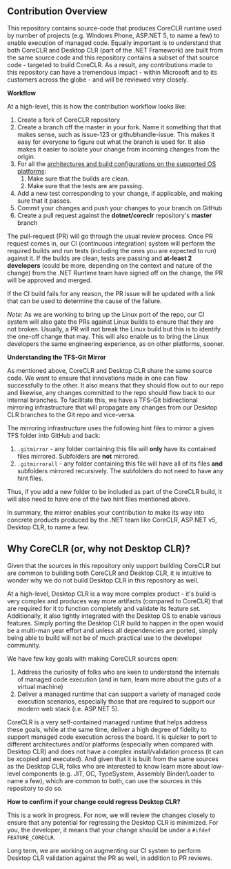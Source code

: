 ## Contribution Overview ##

This repository contains source-code that produces CoreCLR runtime used by number of projects (e.g. Windows Phone, ASP.NET 5, to name a few) to enable execution of managed code. Equally important is to understand that both CoreCLR and Desktop CLR (part of the .NET Framework) are built from the same source code and this repository contains a subset of that source code - targeted to build CoreCLR. As a result, any contributions made to this repository can have a tremendous impact - within Microsoft and to its customers across the globe - and will be reviewed very closely.

**Workflow**

At a high-level, this is how the contribution workflow looks like:

1. Create a fork of CoreCLR repository
2. Create a branch off the master in your fork. Name it something that that makes sense, such as issue-123 or githubhandle-issue. This makes it easy for everyone to figure out what the branch is used for. It also makes it easier to isolate your change from incoming changes from the origin.
3. For all the [architectures and build configurations on the supported OS platforms](https://github.com/dotnet/coreclr/wiki/Developer-Guide):
	1. Make sure that the builds are clean.
	2. Make sure that the tests are are passing.
4. Add a new test corresponding to your change, if applicable, and making sure that it passes.
5. Commit your changes and push your changes to your branch on GitHub
6. Create a pull request against the **dotnet/coreclr** repository's **master** branch
		
The pull-request (PR) will go through the usual review process. Once PR request comes in, our CI (continuous integration) system will perform the required builds and run tests (including the ones you are expected to run) against it. If the builds are clean, tests are passing and **at-least 2 developers** (could be more, depending on the context and nature of the change) from the .NET Runtime team have signed off on the change, the PR will be approved and merged.

If the CI build fails for any reason, the PR issue will be updated with a link that can be used to determine the cause of the failure.

_Note:_ As we are working to bring up the Linux port of the repo, our CI system will also gate the PRs against Linux builds to ensure that they are not broken. Usually, a PR will not break the Linux build but this is to identify the one-off change that may. This will also enable us to bring the Linux developers the same engineering experience, as on other platforms, sooner.

**Understanding the TFS-Git Mirror**

As mentioned above, CoreCLR and Desktop CLR share the same source code. We want to ensure that innovations made in one can flow successfully to the other. It also means that they should flow out to our repo and likewise, any changes committed to the repo should flow back to our internal branches. To facilitate this, we have a TFS-Git bidirectional mirroring infrastructure that will propagate any changes from our Desktop CLR branches to the Git repo and vice-versa.

The mirroring infrastructure uses the following hint files to mirror a given TFS folder into GitHub and back:

1. `.gitmirror` - any folder containing this file will **only** have its contained files mirrored. Subfolders are **not** mirrored.
2. `.gitmirrorall` - any folder containing this file will have all of its files **and** subfolders mirrored recursively. The subfolders do not need to have any hint files.

Thus, if you add a new folder to be included as part of the CoreCLR build, it will also need to have one of the two hint files mentioned above.

In summary, the mirror enables your contribution to make its way into concrete products produced by the .NET team like CoreCLR, ASP.NET v5, Desktop CLR, to name a few.

## Why CoreCLR (or, why not Desktop CLR)? ##

Given that the sources in this repository only support building CoreCLR but are common to building both CoreCLR and Desktop CLR, it is intuitive to wonder why we do not build Desktop CLR in this repository as well.

At a high-level, Desktop CLR is a way more complex product - it's build is very complex and produces way more artifacts (compared to CoreCLR) that are required for it to function completely and validate its feature set. Additionally, it also tightly integrated with the Desktop OS to enable various features. Simply porting the Desktop CLR build to happen in the open would be a multi-man year effort and unless all dependencies are ported, simply being able to build will not be of much practical use to the developer community.

We have few key goals with making CoreCLR sources open:

1. Address the curiosity of folks who are keen to understand the internals of managed code execution (and in turn, learn more about the guts of a virtual machine)
2. Deliver a managed runtime that can support a variety of managed code execution scenarios, especially those that are required to support our modern web stack (i.e. ASP.NET 5).

CoreCLR is a very self-contained managed runtime that helps address these goals, while at the same time, deliver a high degree of fidelity to support managed code execution across the board. It is quicker to port to different architectures and/or platforms (especially when compared with Desktop CLR) and does not have a complex install/validation process (it can be xcopied and executed). And given that it is built from the same sources as the Desktop CLR, folks who are interested to know learn more about low-level components (e.g. JIT, GC, TypeSystem, Assembly Binder/Loader to name a few), which are common to both, can use the sources in this repository to do so.

**How to confirm if your change could regress Desktop CLR?**

This is a work in progress. For now, we will review the changes closely to ensure that any potential for regressing the Desktop CLR is minimized. For you, the developer, it means that your change should be under a `#ifdef FEATURE_CORECLR`. 

Long term, we are working on augmenting our CI system to perform Desktop CLR validation against the PR as well, in addition to PR reviews.
